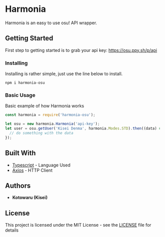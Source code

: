 # Harmonia

Harmonia is an easy to use osu! API wrapper.

## Getting Started
First step to getting started is to grab your api key: https://osu.ppy.sh/p/api

### Installing

Installing is rather simple, just use the line below to install.

```
npm i harmonia-osu
```

### Basic Usage

Basic example of how Harmonia works

```js
const harmonia = require('harmonia-osu');

let osu = new harmonia.Harmonia('api-key');
let user = osu.getUser('Kisei Denma', harmonia.Modes.STD).then((data) => {
  // do something with the data
});
```

## Built With

* [Typescript](https://www.typescriptlang.org/docs/home.html/) - Language Used
* [Axios](https://github.com/axios/axios) - HTTP Client

## Authors

* **Kotowaru (Kisei)**

## License

This project is licensed under the MIT License - see the [LICENSE](LICENSE) file for details
